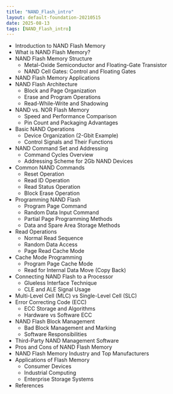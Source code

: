 ```yaml
---
title: "NAND_Flash_intro"
layout: default-foundation-20210515
date: 2025-08-13
tags: [NAND_Flash_intro]
---
```


- Introduction to NAND Flash Memory
- What is NAND Flash Memory?
- NAND Flash Memory Structure
  - Metal-Oxide Semiconductor and Floating-Gate Transistor
  - NAND Cell Gates: Control and Floating Gates
- NAND Flash Memory Applications
- NAND Flash Architecture
  - Block and Page Organization
  - Erase and Program Operations
  - Read-While-Write and Shadowing
- NAND vs. NOR Flash Memory
  - Speed and Performance Comparison
  - Pin Count and Packaging Advantages
- Basic NAND Operations
  - Device Organization (2-Gbit Example)
  - Control Signals and Their Functions
- NAND Command Set and Addressing
  - Command Cycles Overview
  - Addressing Scheme for 2Gb NAND Devices
- Common NAND Commands
  - Reset Operation
  - Read ID Operation
  - Read Status Operation
  - Block Erase Operation
- Programming NAND Flash
  - Program Page Command
  - Random Data Input Command
  - Partial Page Programming Methods
  - Data and Spare Area Storage Methods
- Read Operations
  - Normal Read Sequence
  - Random Data Access
  - Page Read Cache Mode
- Cache Mode Programming
  - Program Page Cache Mode
  - Read for Internal Data Move (Copy Back)
- Connecting NAND Flash to a Processor
  - Glueless Interface Technique
  - CLE and ALE Signal Usage
- Multi-Level Cell (MLC) vs Single-Level Cell (SLC)
- Error Correcting Code (ECC)
  - ECC Storage and Algorithms
  - Hardware vs Software ECC
- NAND Flash Block Management
  - Bad Block Management and Marking
  - Software Responsibilities
- Third-Party NAND Management Software
- Pros and Cons of NAND Flash Memory
- NAND Flash Memory Industry and Top Manufacturers
- Applications of Flash Memory
  - Consumer Devices
  - Industrial Computing
  - Enterprise Storage Systems
- References
